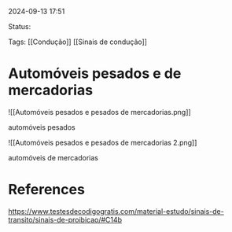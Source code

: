 2024-09-13 17:51

Status: 

Tags: [[Condução]]  [[Sinais de condução]] 

# Automóveis pesados e de mercadorias

![[Automóveis pesados e pesados de mercadorias.png]]

automóveis pesados

![[Automóveis pesados e pesados de mercadorias 2.png]]

automóveis de mercadorias
# References

https://www.testesdecodigogratis.com/material-estudo/sinais-de-transito/sinais-de-proibicao/#C14b